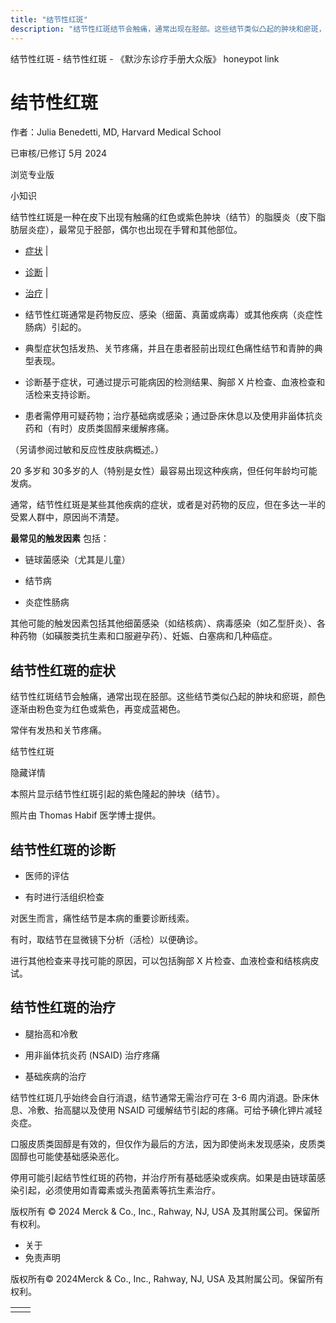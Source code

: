 ```yaml
---
title: "结节性红斑"
description: "结节性红斑结节会触痛，通常出现在胫部。这些结节类似凸起的肿块和瘀斑，颜色逐渐由粉色变为红色或紫色，再变成蓝褐色。"
---
```


﻿结节性红斑 \- 结节性红斑 \- 《默沙东诊疗手册大众版》 honeypot link

# 结节性红斑

作者：Julia Benedetti, MD, Harvard Medical School

已审核/已修订 5月 2024

浏览专业版

小知识

结节性红斑是一种在皮下出现有触痛的红色或紫色肿块（结节）的脂膜炎（皮下脂肪层炎症），最常见于胫部，偶尔也出现在手臂和其他部位。

- [症状](#症状_v23634499_zh) \|
- [诊断](#诊断_v23634504_zh) \|
- [治疗](#治疗_v791424_zh) \|

- 结节性红斑通常是药物反应、感染（细菌、真菌或病毒）或其他疾病（炎症性肠病）引起的。

- 典型症状包括发热、关节疼痛，并且在患者胫前出现红色痛性结节和青肿的典型表现。

- 诊断基于症状，可通过提示可能病因的检测结果、胸部 X 片检查、血液检查和活检来支持诊断。

- 患者需停用可疑药物；治疗基础病或感染；通过卧床休息以及使用非甾体抗炎药和（有时）皮质类固醇来缓解疼痛。


（另请参阅过敏和反应性皮肤病概述。）

20 多岁和 30多岁的人（特别是女性）最容易出现这种疾病，但任何年龄均可能发病。

通常，结节性红斑是某些其他疾病的症状，或者是对药物的反应，但在多达一半的受累人群中，原因尚不清楚。

**最常见的触发因素** 包括：

- 链球菌感染（尤其是儿童）

- 结节病

- 炎症性肠病


其他可能的触发因素包括其他细菌感染（如结核病）、病毒感染（如乙型肝炎）、各种药物（如磺胺类抗生素和口服避孕药）、妊娠、白塞病和几种癌症。

## 结节性红斑的症状

结节性红斑结节会触痛，通常出现在胫部。这些结节类似凸起的肿块和瘀斑，颜色逐渐由粉色变为红色或紫色，再变成蓝褐色。

常伴有发热和关节疼痛。

结节性红斑



隐藏详情

本照片显示结节性红斑引起的紫色隆起的肿块（结节）。

照片由 Thomas Habif 医学博士提供。

## 结节性红斑的诊断

- 医师的评估

- 有时进行活组织检查


对医生而言，痛性结节是本病的重要诊断线索。

有时，取结节在显微镜下分析（活检）以便确诊。

进行其他检查来寻找可能的原因，可以包括胸部 X 片检查、血液检查和结核病皮试。

## 结节性红斑的治疗

- 腿抬高和冷敷

- 用非甾体抗炎药 (NSAID) 治疗疼痛

- 基础疾病的治疗


结节性红斑几乎始终会自行消退，结节通常无需治疗可在 3-6 周内消退。卧床休息、冷敷、抬高腿以及使用 NSAID 可缓解结节引起的疼痛。可给予碘化钾片减轻炎症。

口服皮质类固醇是有效的，但仅作为最后的方法，因为即使尚未发现感染，皮质类固醇也可能使基础感染恶化。

停用可能引起结节性红斑的药物，并治疗所有基础感染或疾病。如果是由链球菌感染引起，必须使用如青霉素或头孢菌素等抗生素治疗。



版权所有 © 2024
Merck & Co., Inc., Rahway, NJ, USA 及其附属公司。保留所有权利。

- 关于
- 免责声明

版权所有© 2024Merck & Co., Inc., Rahway, NJ, USA 及其附属公司。保留所有权利。

|     |     |
| --- | --- |
|  |  |